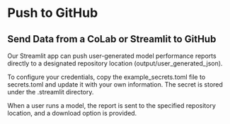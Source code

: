 # Push to GitHub

## Send Data from a CoLab or Streamlit to GitHub

Our Streamlit app can push user-generated model performance reports directly to a designated repository location (output/user_generated_json).

To configure your credentials, copy the example_secrets.toml file to secrets.toml and update it with your own information. The secret is stored under the .streamlit directory.

When a user runs a model, the report is sent to the specified repository location, and a download option is provided.